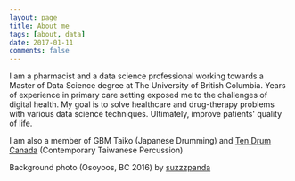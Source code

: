 ```yaml
---
layout: page
title: About me
tags: [about, data]
date: 2017-01-11
comments: false
---
```


I am a pharmacist and a data science professional working towards a Master of Data Science degree at The University of British Columbia. Years of experience in primary care setting exposed me to the challenges of digital health.  My goal is to solve healthcare and drug-therapy problems with various data science techniques. Ultimately, improve patients' quality of life.

I am also a member of GBM Taiko (Japanese Drumming) and [Ten Drum Canada](https://www.facebook.com/TenDrumCanada/?fref=ts) (Contemporary Taiwanese Percussion)

Background photo (Osoyoos, BC 2016) by [suzzzpanda](https://www.instagram.com/suzzzpanda/)
